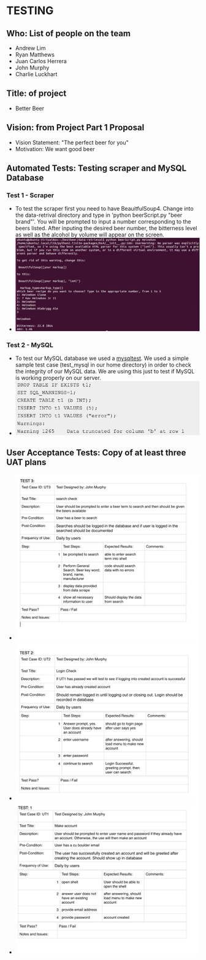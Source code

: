 TESTING
=======

Who: List of people on the team
-----------
* Andrew Lim
* Ryan Matthews
* Juan Carlos Herrera
* John Murphy
* Charlie Luckhart

Title: of project
-----------
* Better Beer

Vision: from Project Part 1 Proposal
-----------
* Vision Statement: "The perfect beer for you"
* Motivation: We want good beer

Automated Tests: Testing scraper and MySQL Database
-----------
### Test 1 - Scraper
* To test the scraper first you need to have BeauitfulSoup4. Change into the data-retrival directory and type in 'python beerScript.py "beer brand"'. You will be prompted to input a number corresponding to the beers listed. After inputing the desired beer number, the bitterness level as well as the alcohol by volume will appear on the screen.
* ![Scraper Test Screenshot](scraper-test-results.png?raw=true)

### Test 2 - MySQL
* To test our MySQL database we used a [mysqltest](https://dev.mysql.com/doc/mysqltest/2.0/en/mysqltest.html). We used a simple sample test case (test_mysql in our home directory) in order to check the integrity of our MySQL data. We are using this just to test if MySQL is working properly on our server.
* ![MySQL Test Screenshot](mysql-test-results.png?raw=true)


User Acceptance Tests: Copy of at least three UAT plans
-----------
* ![User Test Case: 1](1.png?raw=true)
* ![User Test Case: 2](2.png?raw=true)
* ![User Test Case: 3](3.png?raw=true)
